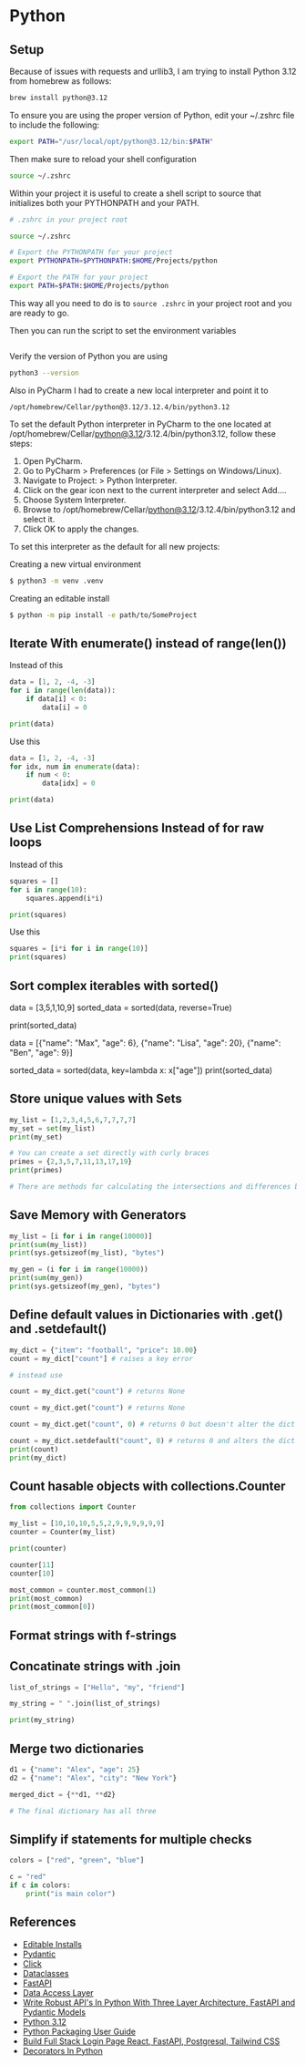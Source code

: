 # Python

## Setup

Because of issues with requests and urllib3, I am trying to install
Python 3.12 from homebrew as follows:

```bash
brew install python@3.12
```

To ensure you are using the proper version of Python, edit your ~/.zshrc file
to include the following:

```bash
export PATH="/usr/local/opt/python@3.12/bin:$PATH"
```

Then make sure to reload your shell configuration

```bash
source ~/.zshrc
```

Within your project it is useful to create a shell script to source that initializes both your PYTHONPATH and your PATH.

```bash
# .zshrc in your project root

source ~/.zshrc

# Export the PYTHONPATH for your project
export PYTHONPATH=$PYTHONPATH:$HOME/Projects/python

# Export the PATH for your project
export PATH=$PATH:$HOME/Projects/python
```

This way all you need to do is to ```source .zshrc``` in your project root and you are ready to go.


Then you can run the script to set the environment variables

```bash
```

Verify the version of Python you are using

```bash
python3 --version
```

Also in PyCharm I had to create a new local interpreter and point it to

```/opt/homebrew/Cellar/python@3.12/3.12.4/bin/python3.12```

To set the default Python interpreter in PyCharm to the one located at /opt/homebrew/Cellar/python@3.12/3.12.4/bin/python3.12, follow these steps:

1. Open PyCharm.
2. Go to PyCharm > Preferences (or File > Settings on Windows/Linux).
3. Navigate to Project: <Your Project Name> > Python Interpreter.
4. Click on the gear icon next to the current interpreter and select Add....
5. Choose System Interpreter.
6. Browse to /opt/homebrew/Cellar/python@3.12/3.12.4/bin/python3.12 and select it.
7. Click OK to apply the changes.

To set this interpreter as the default for all new projects:


Creating a new virtual environment

```bash
$ python3 -m venv .venv
```

Creating an editable install

```bash
$ python -m pip install -e path/to/SomeProject
```

## Iterate With enumerate() instead of range(len())

Instead of this

```python
data = [1, 2, -4, -3]
for i in range(len(data)):
    if data[i] < 0:
        data[i] = 0

print(data)
```

Use this

```python
data = [1, 2, -4, -3]
for idx, num in enumerate(data):
    if num < 0:
        data[idx] = 0

print(data)
```

## Use List Comprehensions Instead of for raw loops

Instead of this

```python
squares = []
for i in range(10):
    squares.append(i*i)

print(squares)
```

Use this

```python
squares = [i*i for i in range(10)]
print(squares)
```

## Sort complex iterables with sorted()

data = [3,5,1,10,9]
sorted_data = sorted(data, reverse=True)

print(sorted_data)

data = [{"name": "Max", "age": 6},
        {"name": "Lisa", "age": 20},
        {"name": "Ben", "age": 9}]

sorted_data = sorted(data, key=lambda x: x["age"])
print(sorted_data)


## Store unique values with Sets

```python
my_list = [1,2,3,4,5,6,7,7,7,7]
my_set = set(my_list)
print(my_set)

# You can create a set directly with curly braces
primes = {2,3,5,7,11,13,17,19}
print(primes)

# There are methods for calculating the intersections and differences between sets.
```

## Save Memory with Generators

```python
my_list = [i for i in range(10000)]
print(sum(my_list))
print(sys.getsizeof(my_list), "bytes")

my_gen = (i for i in range(10000))
print(sum(my_gen))
print(sys.getsizeof(my_gen), "bytes")
```

## Define default values in Dictionaries with .get() and .setdefault()

```python
my_dict = {"item": "football", "price": 10.00}
count = my_dict["count"] # raises a key error

# instead use

count = my_dict.get("count") # returns None

count = my_dict.get("count") # returns None

count = my_dict.get("count", 0) # returns 0 but doesn't alter the dict

count = my_dict.setdefault("count", 0) # returns 0 and alters the dict
print(count)
print(my_dict)
```

## Count hasable objects with collections.Counter

```python
from collections import Counter

my_list = [10,10,10,5,5,2,9,9,9,9,9,9]
counter = Counter(my_list)

print(counter)

counter[11]
counter[10]

most_common = counter.most_common(1)
print(most_common)
print(most_common[0])
```

## Format strings with f-strings

## Concatinate strings with .join

```python
list_of_strings = ["Hello", "my", "friend"]

my_string = " ".join(list_of_strings)

print(my_string)
```

## Merge two dictionaries

```python
d1 = {"name": "Alex", "age": 25}
d2 = {"name": "Alex", "city": "New York"}

merged_dict = {**d1, **d2}

# The final dictionary has all three
```

## Simplify if statements for multiple checks

```python
colors = ["red", "green", "blue"]

c = "red"
if c in colors:
    print("is main color")
```

## References

- [Editable Installs](https://pip.pypa.io/en/stable/topics/local-project-installs/#editable-installs)
- [Pydantic](./pydantic.md)
- [Click](./click.md)
- [Dataclasses](./dataclasses.md)
- [FastAPI](./fastapi.md)
- [Data Access Layer](./dal.md)
- [Write Robust API's In Python With Three Layer Architecture, FastAPI and Pydantic Models](https://medium.com/@yashika51/write-robust-apis-in-python-with-three-layer-architecture-fastapi-and-pydantic-models-3ef20940869c)
- [Python 3.12](https://www.python.org/downloads/release/python-312/)
- [Python Packaging User Guide](https://packaging.python.org/en/latest/)
- [Build Full Stack Login Page React, FastAPI, Postgresql, Tailwind CSS](https://www.youtube.com/watch?v=GtFfrOng-A0)
- [Decorators In Python](https://www.geeksforgeeks.org/decorators-in-python/)